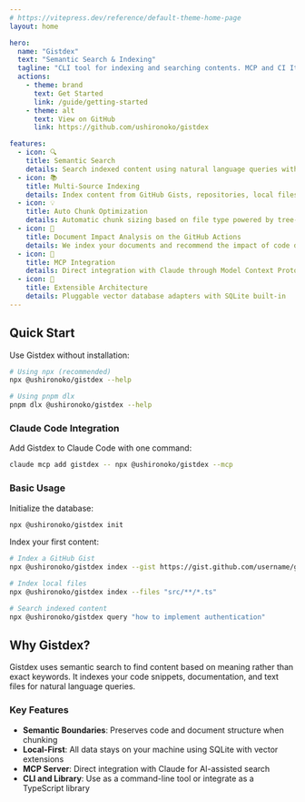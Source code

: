 ```yaml
---
# https://vitepress.dev/reference/default-theme-home-page
layout: home

hero:
  name: "Gistdex"
  text: "Semantic Search & Indexing"
  tagline: "CLI tool for indexing and searching contents. MCP and CI Itnegrations Feature"
  actions:
    - theme: brand
      text: Get Started
      link: /guide/getting-started
    - theme: alt
      text: View on GitHub
      link: https://github.com/ushironoko/gistdex

features:
  - icon: 🔍
    title: Semantic Search
    details: Search indexed content using natural language queries with Google's gemini-embedding-001 model
  - icon: 📚
    title: Multi-Source Indexing
    details: Index content from GitHub Gists, repositories, local files, or plain text
  - icon: 💡
    title: Auto Chunk Optimization
    details: Automatic chunk sizing based on file type powered by tree-sitter
  - icon: 🚀
    title: Document Impact Analysis on the GitHub Actions
    details: We index your documents and recommend the impact of code diffs
  - icon: 🤖
    title: MCP Integration
    details: Direct integration with Claude through Model Context Protocol with agent capabilities
  - icon: 🔧
    title: Extensible Architecture
    details: Pluggable vector database adapters with SQLite built-in
---
```


## Quick Start

Use Gistdex without installation:

```bash
# Using npx (recommended)
npx @ushironoko/gistdex --help

# Using pnpm dlx
pnpm dlx @ushironoko/gistdex --help
```

### Claude Code Integration

Add Gistdex to Claude Code with one command:

```bash
claude mcp add gistdex -- npx @ushironoko/gistdex --mcp
```

### Basic Usage

Initialize the database:

```bash
npx @ushironoko/gistdex init
```

Index your first content:

```bash
# Index a GitHub Gist
npx @ushironoko/gistdex index --gist https://gist.github.com/username/gist-id

# Index local files
npx @ushironoko/gistdex index --files "src/**/*.ts"

# Search indexed content
npx @ushironoko/gistdex query "how to implement authentication"
```

## Why Gistdex?

Gistdex uses semantic search to find content based on meaning rather than exact keywords. It indexes your code snippets, documentation, and text files for natural language queries.

### Key Features

- **Semantic Boundaries**: Preserves code and document structure when chunking
- **Local-First**: All data stays on your machine using SQLite with vector extensions
- **MCP Server**: Direct integration with Claude for AI-assisted search
- **CLI and Library**: Use as a command-line tool or integrate as a TypeScript library
